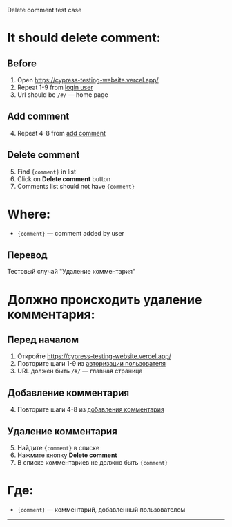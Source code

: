 Delete comment test case

# It should delete comment:

## Before

1. Open https://cypress-testing-website.vercel.app/
2. Repeat 1-9 from [login user](../Sign_Up/login_user.md)
3. Url should be `/#/` — home page

## Add comment

4. Repeat 4-8 from [add comment](add_comment.md)

## Delete comment

5. Find `{comment}` in list
6. Click on **Delete comment** button
7. Comments list should not have `{comment}`

# Where:

* `{comment}` — comment added by user

Перевод
--------------------------------

Тестовый случай "Удаление комментария"

# Должно происходить удаление комментария:

## Перед началом

1. Откройте https://cypress-testing-website.vercel.app/
2. Повторите шаги 1-9 из [авторизации пользователя](login_user.md)
3. URL должен быть `/#/` — главная страница

## Добавление комментария

4. Повторите шаги 4-8 из [добавления комментария](add_comment.md)

## Удаление комментария

5. Найдите `{comment}` в списке
6. Нажмите кнопку **Delete comment**
7. В списке комментариев не должно быть `{comment}`

# Где:

* `{comment}` — комментарий, добавленный пользователем

---